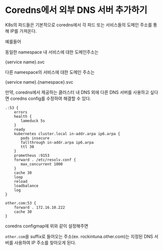 # Coredns에서 외부 DNS 서버 추가하기

K8s의 파드들은 기본적으로 coredns에서 각 파드 또는 서비스들의 도메인 주소를 통해 IP를 가져온다.



예를들어&#x20;

동일한 namespace 내 서비스에 대한 도메인주소는

{service name}.svc

다른 namespace의 서비스에 대한 도메인 주소는

{service name}.{namespace}.svc



만약, coredns에서 제공하는 클러스터 내 DNS 외에 다른 DNS 서버를 사용하고 싶다면 coredns config를 수정하여 해결할 수 있다.

```
.:53 {
    errors
    health {
       lameduck 5s
    }
    ready
    kubernetes cluster.local in-addr.arpa ip6.arpa {
       pods insecure
       fallthrough in-addr.arpa ip6.arpa
       ttl 30
    }
    prometheus :9153
    forward . /etc/resolv.conf {
       max_concurrent 1000
    }
    cache 30
    loop
    reload
    loadbalance
    log
}

other.com:53 {
    forward . 172.16.10.222
    cache 30
}
```

coredns configmap에 위와 같이 설정해주면

`other.com`을 suffix로 들어오는 주소(ex. rockintuna.other.com)는 지정된 DNS 서버를 사용하여 IP 주소를  찾아오게 된다.

